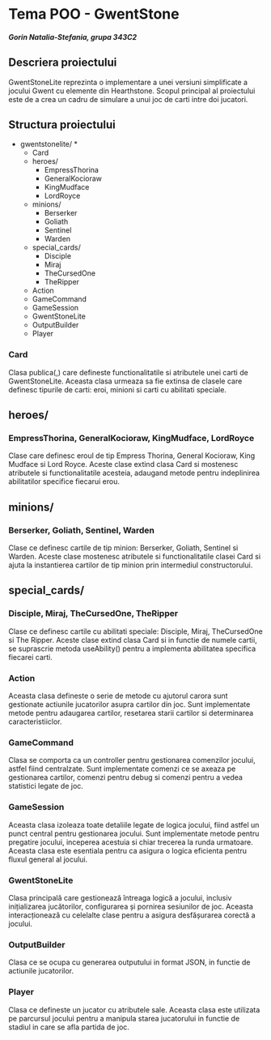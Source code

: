 

# Tema POO  - GwentStone
#### _Gorin Natalia-Stefania, grupa 343C2_

## Descriera proiectului
GwentStoneLite reprezinta o implementare a unei versiuni simplificate a jocului Gwent cu elemente din Hearthstone. Scopul principal al proiectului este de a crea un cadru de simulare a unui joc de carti intre doi jucatori.

## Structura proiectului
* gwentstonelite/
  * 
    * Card 
    * heroes/
      * EmpressThorina
      * GeneralKocioraw
      * KingMudface
      * LordRoyce
    * minions/ 
      * Berserker
      * Goliath
      * Sentinel
      * Warden
    * special_cards/
      * Disciple
      * Miraj
      * TheCursedOne
      * TheRipper
  * Action
  * GameCommand
  * GameSession
  * GwentStoneLite
  * OutputBuilder
  * Player


### Card 
Clasa publica(,) care defineste functionalitatile si atributele unei carti de GwentStoneLite. Aceasta clasa urmeaza sa fie extinsa de clasele care definesc tipurile de carti: eroi, minioni si carti cu abilitati speciale.

## heroes/
  ### EmpressThorina, GeneralKocioraw, KingMudface, LordRoyce 
Clase care definesc eroul de tip Empress Thorina, General Kocioraw, King Mudface si Lord Royce. Aceste clase extind clasa Card si mostenesc atributele si functionalitatile acesteia, adaugand metode pentru indeplinirea abilitatilor specifice fiecarui erou.

## minions/
  ### Berserker, Goliath, Sentinel, Warden
Clase ce definesc cartile de tip minion: Berserker, Goliath, Sentinel si Warden. Aceste clase mostenesc atributele si functionalitatile clasei Card si ajuta la instantierea cartilor de tip minion prin intermediul constructorului.

## special_cards/
  ### Disciple, Miraj, TheCursedOne, TheRipper
Clase ce definesc cartile cu abilitati speciale: Disciple, Miraj, TheCursedOne si The Ripper. Aceste clase extind clasa Card si in functie de numele cartii, se suprascrie metoda useAbility() pentru a implementa abilitatea specifica fiecarei carti.

### Action
Aceasta clasa defineste o serie de metode cu ajutorul carora sunt gestionate actiunile jucatorilor asupra cartilor din joc. Sunt implementate metode pentru adaugarea cartilor, resetarea starii cartilor si determinarea caracteristiiclor.

### GameCommand
Clasa se comporta ca un controller pentru gestionarea comenzilor jocului, astfel fiind centralzate. Sunt implementate comenzi ce se axeaza pe gestionarea cartilor, comenzi pentru debug si comenzi pentru a vedea statistici legate de joc.

### GameSession
Aceasta clasa izoleaza toate detaliile legate de logica jocului, fiind astfel un punct central pentru gestionarea jocului. Sunt implementate metode pentru pregatire jocului, inceperea acestuia si chiar trecerea la runda urmatoare. Aceasta clasa este esentiala pentru ca asigura o logica eficienta pentru fluxul general al jocului. 

### GwentStoneLite
Clasa principală care gestionează întreaga logică a jocului, inclusiv inițializarea jucătorilor, configurarea și pornirea sesiunilor de joc. Aceasta interacționează cu celelalte clase pentru a asigura desfășurarea corectă a jocului.
### OutputBuilder
Clasa ce se ocupa cu generarea outputului in format JSON, in functie de actiunile jucatorilor. 

### Player
Clasa ce defineste un jucator cu atributele sale. Aceasta clasa este utilizata pe parcursul jocului pentru a manipula starea jucatorului in functie de stadiul in care se afla partida de joc.






